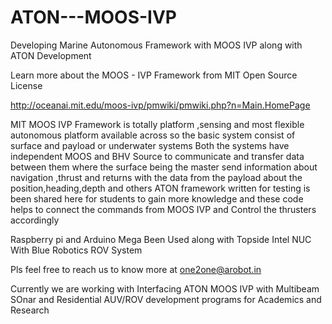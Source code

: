 # ATON---MOOS-IVP
Developing Marine Autonomous Framework with MOOS IVP along with ATON Development 

Learn more about the MOOS - IVP Framework from MIT Open Source License

http://oceanai.mit.edu/moos-ivp/pmwiki/pmwiki.php?n=Main.HomePage

MIT MOOS IVP Framework is totally platform ,sensing and most flexible autonomous platform available across so the basic system consist of surface and payload or underwater systems 
Both the systems have independent MOOS and BHV Source to communicate and transfer data between them where the surface being the master send information about navigation ,thrust and returns with the data from the payload about the position,heading,depth and others 
ATON framework written for testing is been shared here for students to gain more knowledge and these code helps to connect the commands from MOOS IVP and Control the thrusters accordingly 

Raspberry pi and Arduino Mega Been Used along with Topside Intel NUC With Blue Robotics ROV System 

Pls feel free to reach us to know more at one2one@arobot.in 

Currently we are working with Interfacing ATON MOOS IVP with Multibeam SOnar and Residential AUV/ROV development programs for Academics and Research 
